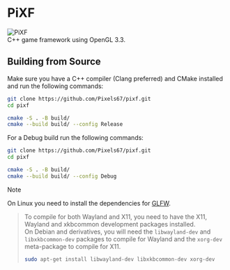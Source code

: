 # PiXF

![PiXF](PiXF.gif)  
C++ game framework using OpenGL 3.3.

## Building from Source

Make sure you have a C++ compiler (Clang preferred) and CMake installed and run the following commands:

```sh
git clone https://github.com/Pixels67/pixf.git
cd pixf

cmake -S . -B build/
cmake --build build/ --config Release
```

For a Debug build run the following commands:

```sh
git clone https://github.com/Pixels67/pixf.git
cd pixf

cmake -S . -B build/
cmake --build build/ --config Debug
```

> [!NOTE]  
> On Linux you need to install the dependencies for [GLFW](https://www.glfw.org/docs/latest/compile.html).
>
> > To compile for both Wayland and X11, you need to have the X11, Wayland and xkbcommon development packages
> > installed.  
> > On Debian and derivatives, you will need the `libwayland-dev` and `libxkbcommon-dev` packages to compile for Wayland
> > and the `xorg-dev` meta-package to compile for X11.
> > ```sh
> > sudo apt-get install libwayland-dev libxkbcommon-dev xorg-dev
> > ```
